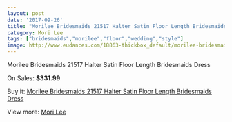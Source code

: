 ```yaml
---
layout: post
date: '2017-09-26'
title: "Morilee Bridesmaids 21517 Halter Satin Floor Length Bridesmaids Dress"
category: Mori Lee
tags: ["bridesmaids","morilee","floor","wedding","style"]
image: http://www.eudances.com/18863-thickbox_default/morilee-bridesmaids-21517-halter-satin-floor-length-bridesmaids-dress.jpg
---
```

Morilee Bridesmaids 21517 Halter Satin Floor Length Bridesmaids Dress

On Sales: **$331.99**
<a href="https://www.eudances.com/en/mori-lee/5607-morilee-bridesmaids-21517-halter-satin-floor-length-bridesmaids-dress.html"><amp-img layout="responsive" width="600" height="600" src="//www.eudances.com/18863-thickbox_default/morilee-bridesmaids-21517-halter-satin-floor-length-bridesmaids-dress.jpg" alt="Morilee Bridesmaids 21517 Halter Satin Floor Length Bridesmaids Dress 0" /></a>
<a href="https://www.eudances.com/en/mori-lee/5607-morilee-bridesmaids-21517-halter-satin-floor-length-bridesmaids-dress.html"><amp-img layout="responsive" width="600" height="600" src="//www.eudances.com/18865-thickbox_default/morilee-bridesmaids-21517-halter-satin-floor-length-bridesmaids-dress.jpg" alt="Morilee Bridesmaids 21517 Halter Satin Floor Length Bridesmaids Dress 1" /></a>
<a href="https://www.eudances.com/en/mori-lee/5607-morilee-bridesmaids-21517-halter-satin-floor-length-bridesmaids-dress.html"><amp-img layout="responsive" width="600" height="600" src="//www.eudances.com/18864-thickbox_default/morilee-bridesmaids-21517-halter-satin-floor-length-bridesmaids-dress.jpg" alt="Morilee Bridesmaids 21517 Halter Satin Floor Length Bridesmaids Dress 2" /></a>

Buy it: [Morilee Bridesmaids 21517 Halter Satin Floor Length Bridesmaids Dress](https://www.eudances.com/en/mori-lee/5607-morilee-bridesmaids-21517-halter-satin-floor-length-bridesmaids-dress.html "Morilee Bridesmaids 21517 Halter Satin Floor Length Bridesmaids Dress")

View more: [Mori Lee](https://www.eudances.com/en/65-mori-lee "Mori Lee")